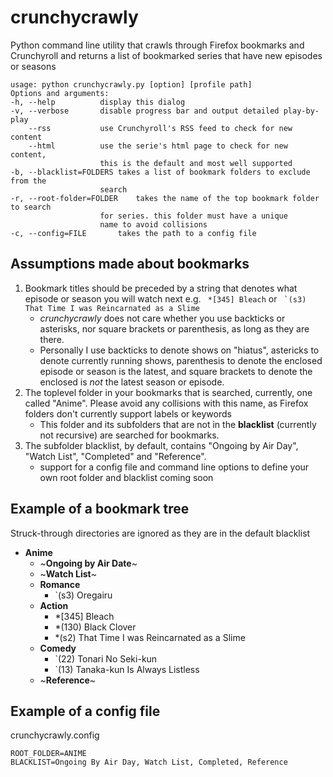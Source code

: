 # crunchycrawly
Python command line utility that crawls through Firefox bookmarks and Crunchyroll and returns a list of bookmarked series that have new episodes or seasons

```
usage: python crunchycrawly.py [option] [profile path]
Options and arguments:
-h,	--help			display this dialog
-v,	--verbose		disable progress bar and output detailed play-by-play
	--rss			use Crunchyroll's RSS feed to check for new content
	--html			use the serie's html page to check for new content,
					this is the default and most well supported
-b,	--blacklist=FOLDERS	takes a list of bookmark folders to exclude from the
					search
-r,	--root-folder=FOLDER	takes the name of the top bookmark folder to search
					for series. this folder must have a unique
					name to avoid collisions
-c,	--config=FILE		takes the path to a config file
```

## Assumptions made about bookmarks
1. Bookmark titles should be preceded by a string that denotes what episode or season you will watch next e.g. ` *[345] Bleach` or `` `(s3) That Time I was Reincarnated as a Slime``
      - *crunchycrawly* does not care whether you use backticks or asterisks, nor square brackets or parenthesis, as long as they are there.
      - Personally I use backticks to denote shows on "hiatus", astericks to denote currently running shows, parenthesis to denote the enclosed episode or season is the latest, and square brackets to denote the enclosed is *not* the latest season or episode.
2. The toplevel folder in your bookmarks that is searched, currently, one called "Anime". Please avoid any collisions with this name, as Firefox folders don't currently support labels or keywords
      - This folder and its subfolders that are not in the **blacklist** (currently not recursive) are searched for bookmarks.
3. The subfolder blacklist, by default, contains "Ongoing by Air Day", "Watch List", "Completed" and "Reference".
      - support for a config file and command line options to define your own root folder and blacklist coming soon

## Example of a bookmark tree
Struck-through directories are ignored as they are in the default blacklist
- **Anime**
   + ~**Ongoing by Air Date**~
   + ~**Watch List**~
   + **Romance**
      + `(s3) Oregairu
   + **Action**
      + *[345] Bleach
      + *(130) Black Clover
      + *(s2) That Time I was Reincarnated as a Slime
   + **Comedy**
      + `(22) Tonari No Seki-kun
      + `(13) Tanaka-kun Is Always Listless
   + ~**Reference**~
   
## Example of a config file
crunchycrawly.config
```
ROOT_FOLDER=ANIME
BLACKLIST=Ongoing By Air Day, Watch List, Completed, Reference
```
